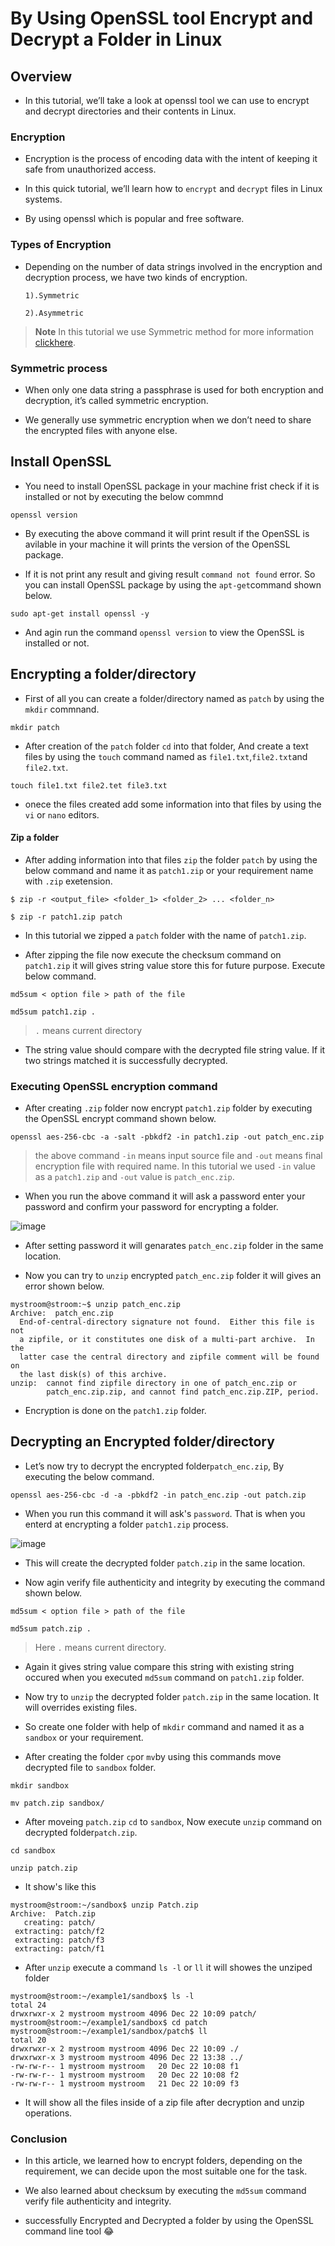 # By Using OpenSSL tool Encrypt and Decrypt a Folder in Linux

## Overview

- In this tutorial, we’ll take a look at openssl tool we can use to encrypt and decrypt directories and their contents in Linux.

### Encryption

- Encryption is the process of encoding data with the intent of keeping it safe from unauthorized access.

- In this quick tutorial, we’ll learn how to `encrypt` and `decrypt` files in Linux systems.

- By using openssl which is popular and free software.

### Types of Encryption

- Depending on the number of data strings involved in the encryption and decryption process, we have two kinds of encryption.
      
	  1).Symmetric
	  
	  2).Asymmetric
	  
> **Note** In this tutorial we use Symmetric method for more information [clickhere](https://www.baeldung.com/linux/encrypt-decrypt-files).

### Symmetric process

- When only one data string a passphrase is used for both encryption and decryption, it’s called symmetric encryption.

- We generally use symmetric encryption when we don’t need to share the encrypted files with anyone else.

## Install OpenSSL

- You need to install OpenSSL package in your machine frist check if it is installed or not by executing the below commnd
```
openssl version
```

- By executing the above command it will print result if the OpenSSL is avilable in your machine it will prints the version of the OpenSSL package.

- If it is not print any result and giving result `command not found` error. So you can install OpenSSL package by using the `apt-get`command shown below.

```
sudo apt-get install openssl -y
```

- And agin run the command `openssl version` to view the OpenSSL is installed or not.

## Encrypting a folder/directory 

- First of all you can create a folder/directory named as `patch` by using the `mkdir` commnand.
```
mkdir patch
```
- After creation of the `patch` folder `cd` into that folder, And create a text files by using the `touch` command named as `file1.txt`,`file2.txt`and `file2.txt`. 
```
touch file1.txt file2.tet file3.txt
```

- onece the files created add some information into that files by using the `vi` or `nano` editors.


#### Zip a folder 

- After adding information into that files `zip` the folder `patch` by using the below command and name it as `patch1.zip` or your requirement name with `.zip` exetension.
```
$ zip -r <output_file> <folder_1> <folder_2> ... <folder_n>

$ zip -r patch1.zip patch 
```

- In this tutorial we zipped a `patch` folder with the name of `patch1.zip`.

- After zipping the file now execute the checksum command on `patch1.zip` it will gives string value store this for future purpose. Execute below command.
```
md5sum < option file > path of the file 

md5sum patch1.zip .
```
> `.` means current directory

- The string value should compare with the decrypted file string value. If it two strings matched it is successfully decrypted.

### Executing OpenSSL encryption command 

- After creating `.zip` folder now encrypt `patch1.zip` folder by executing the OpenSSL encrypt command shown below.

```
openssl aes-256-cbc -a -salt -pbkdf2 -in patch1.zip -out patch_enc.zip

```
> the above command `-in` means input source file and `-out` means final encryption file with required name. In this tutorial we used `-in` value as a `patch1.zip` and `-out` value is `patch_enc.zip`.
         

- When you run the above command it will ask a password enter your password and confirm your password for encrypting a folder. 

![image](https://user-images.githubusercontent.com/97168620/209156084-af92dae8-1f53-4f1e-9b0e-ee9fdadd096a.png)

- After setting password it will genarates `patch_enc.zip` folder in the same location.

- Now you can try to `unzip` encrypted `patch_enc.zip` folder it will gives an error shown below.
```
mystroom@stroom:~$ unzip patch_enc.zip
Archive:  patch_enc.zip
  End-of-central-directory signature not found.  Either this file is not
  a zipfile, or it constitutes one disk of a multi-part archive.  In the
  latter case the central directory and zipfile comment will be found on
  the last disk(s) of this archive.
unzip:  cannot find zipfile directory in one of patch_enc.zip or
        patch_enc.zip.zip, and cannot find patch_enc.zip.ZIP, period.
```

- Encryption is done on the `patch1.zip` folder.

## Decrypting an Encrypted folder/directory

- Let’s now try to decrypt the encrypted folder`patch_enc.zip`, By executing the below command.

```
openssl aes-256-cbc -d -a -pbkdf2 -in patch_enc.zip -out patch.zip
```
- When you run this command it will ask's `password`. That is when you enterd at encrypting a folder `patch1.zip` process.

![image](https://user-images.githubusercontent.com/97168620/209157289-0467074b-7836-44db-8c1f-dcb4d42a138e.png)

- This will create the decrypted folder `patch.zip` in the same location.

- Now agin  verify file authenticity and integrity by executing the command shown below.
```
md5sum < option file > path of the file 

md5sum patch.zip .
```
> Here `.` means current directory.

- Again it gives string value compare this string with existing string occured when you executed `md5sum` command on `patch1.zip` folder.

- Now try to `unzip` the decrypted folder `patch.zip` in the same location. It will overrides existing files.

- So create one folder with help of `mkdir` command and named it as a `sandbox` or your requirement.
 
- After creating the folder `cp`or `mv`by using this commands move decrypted file to `sandbox` folder.
```
mkdir sandbox

mv patch.zip sandbox/
```
- After moveing `patch.zip` `cd` to  `sandbox`, Now execute `unzip` command on decrypted folder`patch.zip`.
```
cd sandbox

unzip patch.zip
```
- It show's like this 
```
mystroom@stroom:~/sandbox$ unzip Patch.zip
Archive:  Patch.zip
   creating: patch/
 extracting: patch/f2
 extracting: patch/f3
 extracting: patch/f1
```
- After `unzip` execute a command `ls -l` or `ll` it will showes the unziped folder 
```
mystroom@stroom:~/example1/sandbox$ ls -l
total 24
drwxrwxr-x 2 mystroom mystroom 4096 Dec 22 10:09 patch/
mystroom@stroom:~/example1/sandbox$ cd patch
mystroom@stroom:~/example1/sandbox/patch$ ll
total 20
drwxrwxr-x 2 mystroom mystroom 4096 Dec 22 10:09 ./
drwxrwxr-x 3 mystroom mystroom 4096 Dec 22 13:38 ../
-rw-rw-r-- 1 mystroom mystroom   20 Dec 22 10:08 f1
-rw-rw-r-- 1 mystroom mystroom   20 Dec 22 10:08 f2
-rw-rw-r-- 1 mystroom mystroom   21 Dec 22 10:09 f3
```
- It will show all the files inside of a zip file after decryption and unzip operations.


### Conclusion

- In this article, we learned how to encrypt folders, depending on the requirement, we can decide upon the most suitable one for the task.

- We also learned about checksum by executing the `md5sum` command  verify file authenticity and integrity.

- successfully Encrypted and Decrypted a folder by using the OpenSSL command line tool :joy:


